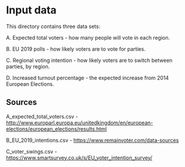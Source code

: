 # Input data

This directory contains three data sets:

A. Expected total voters - how many people will vote in each region.

B. EU 2019 polls - how likely voters are to vote for parties.

C. Regional voting intention - how likely voters are to switch between parties, by region.

D. Increased turnout percentage - the expected increase from 2014 European Elections.


## Sources

A_expected_total_voters.csv - http://www.europarl.europa.eu/unitedkingdom/en/european-elections/european_elections/results.html

B_EU_2019_intentions.csv - https://www.remainvoter.com/data-sources

C_voter_swings.csv - https://www.smartsurvey.co.uk/s/EU_voter_intention_survey/
